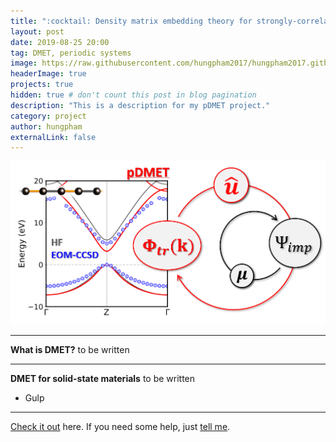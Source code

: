 ```yaml
---
title: ":cocktail: Density matrix embedding theory for strongly-correlated materials"
layout: post
date: 2019-08-25 20:00
tag: DMET, periodic systems
image: https://raw.githubusercontent.com/hungpham2017/hungpham2017.github.io/master/assets/images/DMET.png
headerImage: true
projects: true
hidden: true # don't count this post in blog pagination
description: "This is a description for my pDMET project."
category: project
author: hungpham
externalLink: false
---
```


![Screenshot](https://raw.githubusercontent.com/hungpham2017/hungpham2017.github.io/master/assets/images/pDMET_screenshot.png)


---
**What is DMET?**
to be written


---
**DMET for solid-state materials**
to be written
- Gulp

---

[Check it out](https://github.com/hungpham2017/pDMET/) here.
If you need some help, just [tell me](https://github.com/hungpham2017/pDMET/issues).
